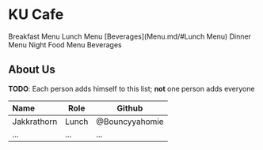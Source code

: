 # KU Cafe


Breakfast Menu
Lunch Menu [Beverages](Menu.md/#Lunch Menu)
Dinner Menu
Night Food Menu
Beverages

## About Us

**TODO**: Each person adds himself to this list; **not** one person adds everyone

| Name      | Role      | Github   |
|:----------|-----------|----------|
| Jakkrathorn | Lunch | @Bouncyyahomie |
| ...       | ...       | ...      |
